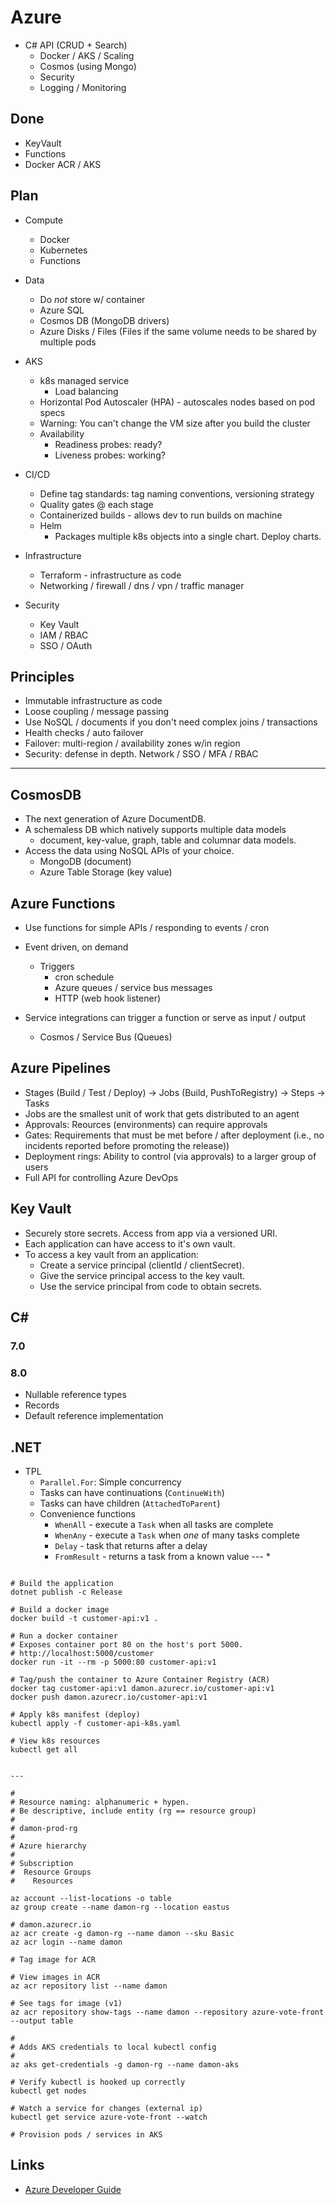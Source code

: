 # Azure

* C# API (CRUD + Search)
    * Docker / AKS / Scaling
    * Cosmos (using Mongo)
    * Security
    * Logging / Monitoring

## Done

* KeyVault
* Functions
* Docker ACR / AKS

## Plan

* Compute
    * Docker
    * Kubernetes
    * Functions

* Data
    * Do *not* store w/ container
    * Azure SQL
    * Cosmos DB (MongoDB drivers)
    * Azure Disks / Files (Files if the same volume needs to be shared by multiple pods

* AKS
    * k8s managed service
        * Load balancing
    * Horizontal Pod Autoscaler (HPA) - autoscales nodes based on pod specs
    * Warning: You can't change the VM size after you build the cluster
    * Availability
        * Readiness probes: ready?
        * Liveness probes: working?

* CI/CD
    * Define tag standards: tag naming conventions, versioning strategy
    * Quality gates @ each stage
    * Containerized builds - allows dev to run builds on machine
    * Helm
        * Packages multiple k8s objects into a single chart. Deploy charts.

* Infrastructure
    * Terraform - infrastructure as code
    * Networking / firewall / dns / vpn / traffic manager

* Security
    * Key Vault
    * IAM / RBAC
    * SSO / OAuth

## Principles

* Immutable infrastructure as code
* Loose coupling / message passing
* Use NoSQL / documents if you don't need complex joins / transactions
* Health checks / auto failover
* Failover: multi-region / availability zones w/in region
* Security: defense in depth. Network / SSO / MFA / RBAC

---

## CosmosDB

* The next generation of Azure DocumentDB.
* A schemaless DB which natively supports multiple data models
  * document, key-value, graph, table and columnar data models.
* Access the data using NoSQL APIs of your choice.
  * MongoDB (document)
  * Azure Table Storage (key value)

## Azure Functions

* Use functions for simple APIs / responding to events / cron

* Event driven, on demand
    * Triggers
        * cron schedule
        * Azure queues / service bus messages
        * HTTP (web hook listener)

* Service integrations can trigger a function or serve as input / output
    * Cosmos / Service Bus (Queues)

## Azure Pipelines

* Stages (Build / Test / Deploy) -> Jobs (Build, PushToRegistry) -> Steps ->
  Tasks
* Jobs are the smallest unit of work that gets distributed to an agent
* Approvals: Reources (environments) can require approvals
* Gates: Requirements that must be met before / after deployment (i.e., no
  incidents reported before promoting the release))
* Deployment rings: Ability to control (via approvals) to a larger group of users
* Full API for controlling Azure DevOps

## Key Vault

* Securely store secrets. Access from app via a versioned URI.
* Each application can have access to it's own vault.
* To access a key vault from an application:
    * Create a service principal (clientId / clientSecret).
    * Give the service principal access to the key vault.
    * Use the service principal from code to obtain secrets.


## C#

### 7.0

### 8.0

* Nullable reference types
* Records
* Default reference implementation


## .NET

* TPL
    * `Parallel.For`: Simple concurrency
    * Tasks can have continuations (`ContinueWith`)
    * Tasks can have children (`AttachedToParent`)
    * Convenience functions
        * `WhenAll` - execute a `Task` when all tasks are complete
        * `WhenAny` - execute a `Task` when *one* of many tasks complete
        * `Delay` - task that returns after a delay
        * `FromResult` - returns a task from a known value
---     *
```shell

# Build the application
dotnet publish -c Release

# Build a docker image
docker build -t customer-api:v1 .

# Run a docker container
# Exposes container port 80 on the host's port 5000.
# http://localhost:5000/customer
docker run -it --rm -p 5000:80 customer-api:v1

# Tag/push the container to Azure Container Registry (ACR)
docker tag customer-api:v1 damon.azurecr.io/customer-api:v1
docker push damon.azurecr.io/customer-api:v1

# Apply k8s manifest (deploy)
kubectl apply -f customer-api-k8s.yaml

# View k8s resources
kubectl get all


---

#
# Resource naming: alphanumeric + hypen.
# Be descriptive, include entity (rg == resource group)
#
# damon-prod-rg
#
# Azure hierarchy
#
# Subscription
#  Resource Groups
#    Resources

az account --list-locations -o table
az group create --name damon-rg --location eastus

# damon.azurecr.io
az acr create -g damon-rg --name damon --sku Basic
az acr login --name damon

# Tag image for ACR

# View images in ACR
az acr repository list --name damon

# See tags for image (v1)
az acr repository show-tags --name damon --repository azure-vote-front --output table

#
# Adds AKS credentials to local kubectl config
#
az aks get-credentials -g damon-rg --name damon-aks

# Verify kubectl is hooked up correctly
kubectl get nodes

# Watch a service for changes (external ip)
kubectl get service azure-vote-front --watch

# Provision pods / services in AKS

```

## Links

* [Azure Developer Guide](https://docs.microsoft.com/en-us/azure/guides/developer/azure-developer-guide)
